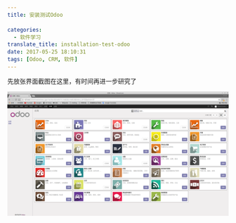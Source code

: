 ```yaml
---
title: 安装测试Odoo

categories:
  - 软件学习
translate_title: installation-test-odoo
date: 2017-05-25 18:10:31
tags: [Odoo, CRM, 软件]
---
```


先放张界面截图在这里，有时间再进一步研究了

![](/assets/img/blogimgs/odoo_cap.png) 